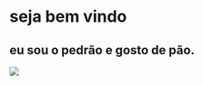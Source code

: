 #  seja bem vindo 

## eu sou o pedrão e gosto de pão.

![](https://media1.giphy.com/media/v1.Y2lkPTc5MGI3NjExOHJxMXg5ZzI2cmNqZW1xNWs0cDh5YzN4d2xlbmltMWthcDg2eDNkYSZlcD12MV9pbnRlcm5hbF9naWZfYnlfaWQmY3Q9Zw/5nxwOMKv42yHnaQNg4/giphy.webp)









<!--
**pedroalunolegal/pedroalunolegal** is a ✨ _special_ ✨ repository because its `README.md` (this file) appears on your GitHub profile.

Here are some ideas to get you started:

- 🔭 I’m currently working on ...
- 🌱 I’m currently learning ...
- 👯 I’m looking to collaborate on ...
- 🤔 I’m looking for help with ...
- 💬 Ask me about ...
- 📫 How to reach me: ...
- 😄 Pronouns: ...
- ⚡ Fun fact: ...
-->
